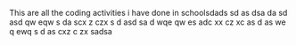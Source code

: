 This are all the coding activities i have done in schoolsdads
sd
as
dsa
da
sd
asd
qw
eqw
s
da
scx
z
czx
s
d
asd
sa
d
wqe
qw
es
adc
xx
cz
xc
as
d
as
we
q
ewq
s
d
as
cxz
c
zx
sadsa
